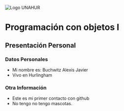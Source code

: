 ![Logo UNAHUR](./UNAHUR.png)

# Programación con objetos I
## Presentación Personal

### Datos Personales
- Mi nombre es: Buchwitz Alexis Javier
- Vivo en Hurlingham


### Otra Información
- Este es mi primer contacto con github
- No tengo no tengo mascotas.